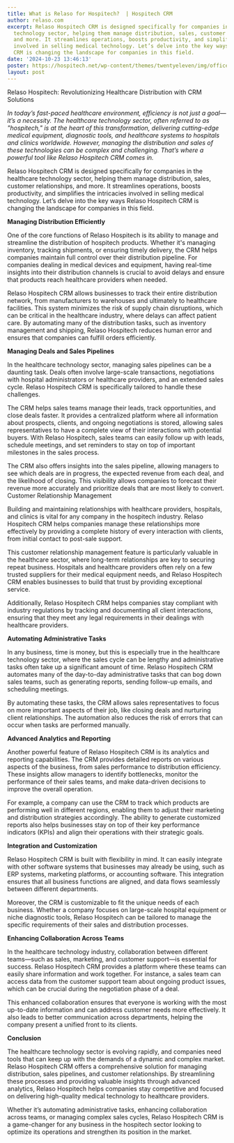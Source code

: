 ```yaml
---
title: What is Relaso for Hospitech?  | Hospitech CRM
author: relaso.com
excerpt: Relaso Hospitech CRM is designed specifically for companies in the healthcare
  technology sector, helping them manage distribution, sales, customer relationships,
  and more. It streamlines operations, boosts productivity, and simplifies the intricacies
  involved in selling medical technology. Let’s delve into the key ways Relaso Hospitech
  CRM is changing the landscape for companies in this field.
date: '2024-10-23 13:46:13'
poster: https://hospitech.net/wp-content/themes/twentyeleven/img/office.jpg
layout: post
---
```


Relaso Hospitech: Revolutionizing Healthcare Distribution with CRM Solutions

*In today’s fast-paced healthcare environment, efficiency is not just a goal—it’s a necessity. The healthcare technology sector, often referred to as "hospitech," is at the heart of this transformation, delivering cutting-edge medical equipment, diagnostic tools, and healthcare systems to hospitals and clinics worldwide. However, managing the distribution and sales of these technologies can be complex and challenging. That’s where a powerful tool like Relaso Hospitech CRM comes in.*

Relaso Hospitech CRM is designed specifically for companies in the healthcare technology sector, helping them manage distribution, sales, customer relationships, and more. It streamlines operations, boosts productivity, and simplifies the intricacies involved in selling medical technology. Let’s delve into the key ways Relaso Hospitech CRM is changing the landscape for companies in this field.

**Managing Distribution Efficiently**

One of the core functions of Relaso Hospitech is its ability to manage and streamline the distribution of hospitech products. Whether it's managing inventory, tracking shipments, or ensuring timely delivery, the CRM helps companies maintain full control over their distribution pipeline. For companies dealing in medical devices and equipment, having real-time insights into their distribution channels is crucial to avoid delays and ensure that products reach healthcare providers when needed.

Relaso Hospitech CRM allows businesses to track their entire distribution network, from manufacturers to warehouses and ultimately to healthcare facilities. This system minimizes the risk of supply chain disruptions, which can be critical in the healthcare industry, where delays can affect patient care. By automating many of the distribution tasks, such as inventory management and shipping, Relaso Hospitech reduces human error and ensures that companies can fulfill orders efficiently.


**Managing Deals and Sales Pipelines**

In the healthcare technology sector, managing sales pipelines can be a daunting task. Deals often involve large-scale transactions, negotiations with hospital administrators or healthcare providers, and an extended sales cycle. Relaso Hospitech CRM is specifically tailored to handle these challenges.

The CRM helps sales teams manage their leads, track opportunities, and close deals faster. It provides a centralized platform where all information about prospects, clients, and ongoing negotiations is stored, allowing sales representatives to have a complete view of their interactions with potential buyers. With Relaso Hospitech, sales teams can easily follow up with leads, schedule meetings, and set reminders to stay on top of important milestones in the sales process.

The CRM also offers insights into the sales pipeline, allowing managers to see which deals are in progress, the expected revenue from each deal, and the likelihood of closing. This visibility allows companies to forecast their revenue more accurately and prioritize deals that are most likely to convert.
Customer Relationship Management

Building and maintaining relationships with healthcare providers, hospitals, and clinics is vital for any company in the hospitech industry. Relaso Hospitech CRM helps companies manage these relationships more effectively by providing a complete history of every interaction with clients, from initial contact to post-sale support.

This customer relationship management feature is particularly valuable in the healthcare sector, where long-term relationships are key to securing repeat business. Hospitals and healthcare providers often rely on a few trusted suppliers for their medical equipment needs, and Relaso Hospitech CRM enables businesses to build that trust by providing exceptional service.

Additionally, Relaso Hospitech CRM helps companies stay compliant with industry regulations by tracking and documenting all client interactions, ensuring that they meet any legal requirements in their dealings with healthcare providers.


**Automating Administrative Tasks**

In any business, time is money, but this is especially true in the healthcare technology sector, where the sales cycle can be lengthy and administrative tasks often take up a significant amount of time. Relaso Hospitech CRM automates many of the day-to-day administrative tasks that can bog down sales teams, such as generating reports, sending follow-up emails, and scheduling meetings.

By automating these tasks, the CRM allows sales representatives to focus on more important aspects of their job, like closing deals and nurturing client relationships. The automation also reduces the risk of errors that can occur when tasks are performed manually.

**Advanced Analytics and Reporting**

Another powerful feature of Relaso Hospitech CRM is its analytics and reporting capabilities. The CRM provides detailed reports on various aspects of the business, from sales performance to distribution efficiency. These insights allow managers to identify bottlenecks, monitor the performance of their sales teams, and make data-driven decisions to improve the overall operation.

For example, a company can use the CRM to track which products are performing well in different regions, enabling them to adjust their marketing and distribution strategies accordingly. The ability to generate customized reports also helps businesses stay on top of their key performance indicators (KPIs) and align their operations with their strategic goals.

**Integration and Customization**

Relaso Hospitech CRM is built with flexibility in mind. It can easily integrate with other software systems that businesses may already be using, such as ERP systems, marketing platforms, or accounting software. This integration ensures that all business functions are aligned, and data flows seamlessly between different departments.

Moreover, the CRM is customizable to fit the unique needs of each business. Whether a company focuses on large-scale hospital equipment or niche diagnostic tools, Relaso Hospitech can be tailored to manage the specific requirements of their sales and distribution processes.

**Enhancing Collaboration Across Teams**

In the healthcare technology industry, collaboration between different teams—such as sales, marketing, and customer support—is essential for success. Relaso Hospitech CRM provides a platform where these teams can easily share information and work together. For instance, a sales team can access data from the customer support team about ongoing product issues, which can be crucial during the negotiation phase of a deal.

This enhanced collaboration ensures that everyone is working with the most up-to-date information and can address customer needs more effectively. It also leads to better communication across departments, helping the company present a unified front to its clients.


**Conclusion**

The healthcare technology sector is evolving rapidly, and companies need tools that can keep up with the demands of a dynamic and complex market. Relaso Hospitech CRM offers a comprehensive solution for managing distribution, sales pipelines, and customer relationships. By streamlining these processes and providing valuable insights through advanced analytics, Relaso Hospitech helps companies stay competitive and focused on delivering high-quality medical technology to healthcare providers.

Whether it’s automating administrative tasks, enhancing collaboration across teams, or managing complex sales cycles, Relaso Hospitech CRM is a game-changer for any business in the hospitech sector looking to optimize its operations and strengthen its position in the market.
